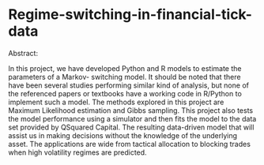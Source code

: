 # Regime-switching-in-financial-tick-data

Abstract:

In this project, we have developed Python and R models to estimate the parameters of a  Markov- switching model. It should be noted that there have been several studies performing similar kind of analysis, but none of the referenced papers or textbooks have a working code in R/Python to implement such a model. The methods explored in this project are Maximum Likelihood estimation and Gibbs sampling. This project also tests the model performance using a simulator and then fits the model to the data set provided by QSquared Capital. The resulting data-driven model that will assist us in making decisions without the knowledge of the underlying asset. The applications are wide from tactical allocation to blocking trades when high volatility regimes are predicted.
